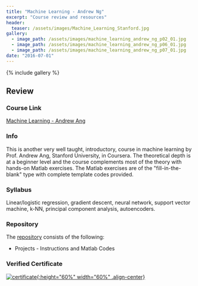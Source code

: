 ```yaml
---
title: "Machine Learning - Andrew Ng"
excerpt: "Course review and resources"
header:
  teaser: /assets/images/Machine_Learning_Stanford.jpg
gallery:
  - image_path: /assets/images/machine_learning_andrew_ng_p02_01.jpg
  - image_path: /assets/images/machine_learning_andrew_ng_p06_01.jpg
  - image_path: /assets/images/machine_learning_andrew_ng_p07_01.jpg
date: "2016-07-01"   
---
```


{% include gallery %}

## Review

### Course Link
<a href="https://www.coursera.org/learn/machine-learning">Machine Learning - Andrew Ang</a>

### Info
This is another very well taught, introductory, course in machine learning by Prof. Andrew Ang, Stanford University, in Coursera. The theoretical depth is at a beginner level and the course complements most of the theory with hands-on Matlab exercises. The Matlab exercises are of the "fill-in-the-blank" type with complete template codes provided.

### Syllabus
Linear/logistic regression, gradient descent, neural network, support vector machine, k-NN, principal component analysis, autoencoders.

### Repository
The [repository](https://github.com/Adaickalavan/Machine-Learning-Andrew-Ang-Stanford-University-Coursera) consists of the following: 
* Projects - Instructions and Matlab Codes

### Verified Certificate
[![certificate](/assets/images/Machine_Learning_Stanford.jpg){:height="60%" width="60%" .align-center}](https://www.coursera.org/account/accomplishments/certificate/8D5KJQEQZ4MT)
